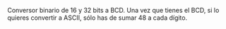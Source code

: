 Conversor binario de 16 y 32 bits a BCD. Una vez que tienes el BCD, si lo quieres convertir a ASCII, sólo has de sumar 48 a cada dígito.
